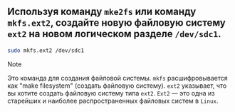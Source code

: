 ## Используя команду `mke2fs` или команду `mkfs.ext2`, создайте новую файловую систему `ext2` на новом логическом разделе `/dev/sdc1`.

```bash
sudo mkfs.ext2 /dev/sdc1
```

> [!NOTE]
> Это команда для создания файловой системы. `mkfs` расшифровывается как "make filesystem" (создать файловую систему). 
> `ext2` указывает, что вы хотите создать файловую систему типа `ext2`. 
> `Ext2` — это одна из старейших и наиболее распространенных файловых систем в `Linux`.



